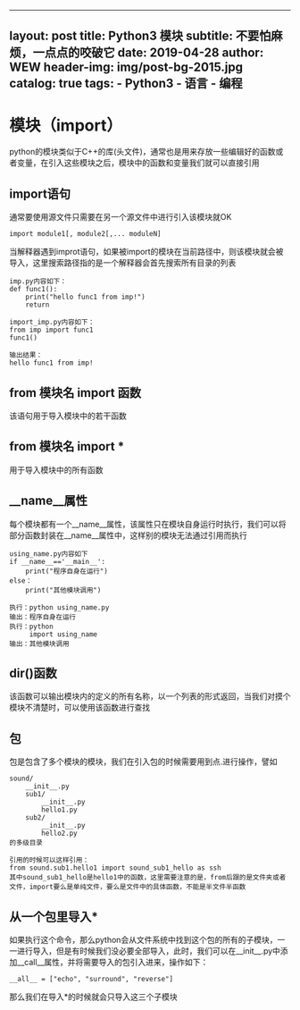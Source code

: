 
---
layout:     post
title:      Python3 模块
subtitle:   不要怕麻烦，一点点的咬破它
date:       2019-04-28
author:     WEW
header-img: img/post-bg-2015.jpg
catalog: true
tags:
    - Python3
    - 语言
    - 编程
---

# 模块（import）
python的模块类似于C++的库(头文件)，通常也是用来存放一些编辑好的函数或者变量，在引入这些模块之后，模块中的函数和变量我们就可以直接引用

## import语句
通常要使用源文件只需要在另一个源文件中进行引入该模块就OK

    import module1[, module2[,... moduleN]
    
当解释器遇到improt语句，如果被import的模块在当前路径中，则该模块就会被导入，这里搜索路径指的是一个解释器会首先搜索所有目录的列表

    imp.py内容如下：
    def func1():
        print("hello func1 from imp!")
        return
        
    import_imp.py内容如下：
    from imp import func1
    func1()
    
    输出结果：
    hello func1 from imp!
    
## from 模块名 import 函数
该语句用于导入模块中的若干函数

## from 模块名 import *
用于导入模块中的所有函数

## __name__属性
每个模块都有一个__name__属性，该属性只在模块自身运行时执行，我们可以将部分函数封装在__name__属性中，这样别的模块无法通过引用而执行

    using_name.py内容如下
    if __name__=='__main__':
        print("程序自身在运行")
    else：
        print("其他模块调用")
        
    执行：python using_name.py
    输出：程序自身在运行
    执行：python
         import using_name
    输出：其他模块调用

## dir()函数
该函数可以输出模块内的定义的所有名称，以一个列表的形式返回，当我们对摸个模块不清楚时，可以使用该函数进行查找

## 包
包是包含了多个模块的模块，我们在引入包的时候需要用到点.进行操作，譬如

    sound/
        __init__.py
        sub1/
            __init__.py
            hello1.py
        sub2/
            __init__.py
            hello2.py
    的多级目录
    
    引用的时候可以这样引用：
    from sound.sub1.hello1 import sound_sub1_hello as ssh
    其中sound_sub1_hello是hello1中的函数，这里需要注意的是，from后跟的是文件夹或者文件，import要么是单纯文件，要么是文件中的具体函数，不能是半文件半函数
    
## 从一个包里导入*
如果执行这个命令，那么python会从文件系统中找到这个包的所有的子模块，一一进行导入，但是有时候我们没必要全部导入，此时，我们可以在__init__.py中添加__call__属性，并将需要导入的包引入进来，操作如下：

    __all__ = ["echo", "surround", "reverse"]
    
那么我们在导入*的时候就会只导入这三个子模块
    
    
    
